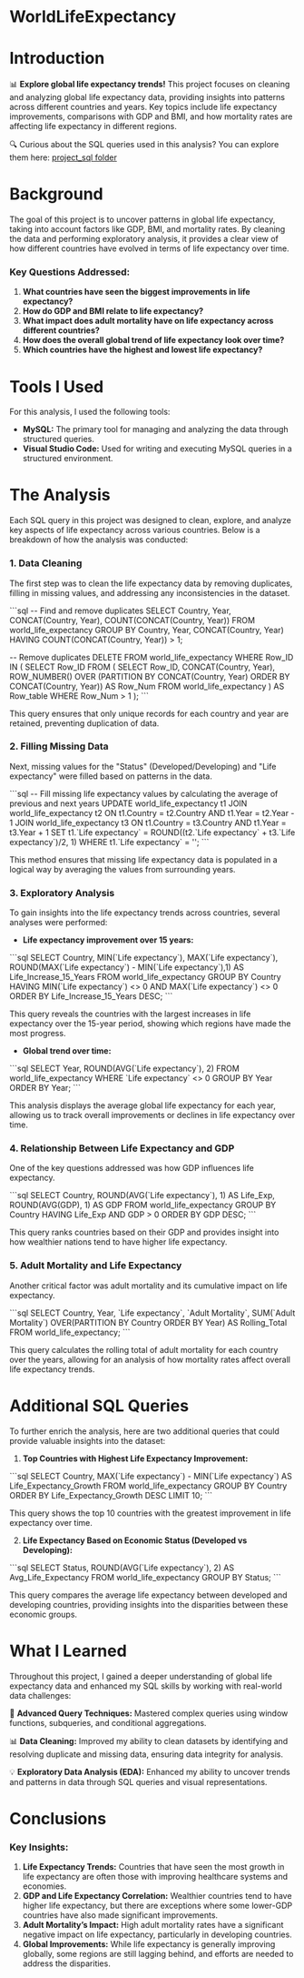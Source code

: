 # WorldLifeExpectancy

# Introduction
📊 **Explore global life expectancy trends!** This project focuses on cleaning and analyzing global life expectancy data, providing insights into patterns across different countries and years. Key topics include life expectancy improvements, comparisons with GDP and BMI, and how mortality rates are affecting life expectancy in different regions.

🔍 Curious about the SQL queries used in this analysis? You can explore them here: [project_sql folder](/project_sql/)

# Background
The goal of this project is to uncover patterns in global life expectancy, taking into account factors like GDP, BMI, and mortality rates. By cleaning the data and performing exploratory analysis, it provides a clear view of how different countries have evolved in terms of life expectancy over time.

### Key Questions Addressed:
1. **What countries have seen the biggest improvements in life expectancy?**
2. **How do GDP and BMI relate to life expectancy?**
3. **What impact does adult mortality have on life expectancy across different countries?**
4. **How does the overall global trend of life expectancy look over time?**
5. **Which countries have the highest and lowest life expectancy?**

# Tools I Used
For this analysis, I used the following tools:
- **MySQL:** The primary tool for managing and analyzing the data through structured queries.
- **Visual Studio Code:** Used for writing and executing MySQL queries in a structured environment.

# The Analysis
Each SQL query in this project was designed to clean, explore, and analyze key aspects of life expectancy across various countries. Below is a breakdown of how the analysis was conducted:

### 1. Data Cleaning
The first step was to clean the life expectancy data by removing duplicates, filling in missing values, and addressing any inconsistencies in the dataset.

\`\`\`sql
-- Find and remove duplicates
SELECT Country, Year, CONCAT(Country, Year), COUNT(CONCAT(Country, Year))
FROM world_life_expectancy
GROUP BY Country, Year, CONCAT(Country, Year)
HAVING COUNT(CONCAT(Country, Year)) > 1;

-- Remove duplicates
DELETE FROM world_life_expectancy
WHERE Row_ID IN (
    SELECT Row_ID
    FROM (
        SELECT Row_ID, 
        CONCAT(Country, Year),
        ROW_NUMBER() OVER (PARTITION BY CONCAT(Country, Year) ORDER BY CONCAT(Country, Year)) AS Row_Num
        FROM world_life_expectancy
    ) AS Row_table
    WHERE Row_Num > 1
);
\`\`\`

This query ensures that only unique records for each country and year are retained, preventing duplication of data.

### 2. Filling Missing Data
Next, missing values for the "Status" (Developed/Developing) and "Life expectancy" were filled based on patterns in the data.

\`\`\`sql
-- Fill missing life expectancy values by calculating the average of previous and next years
UPDATE world_life_expectancy t1
JOIN world_life_expectancy t2
    ON t1.Country = t2.Country
    AND t1.Year = t2.Year - 1
JOIN world_life_expectancy t3
    ON t1.Country = t3.Country
    AND t1.Year = t3.Year + 1
SET t1.\`Life expectancy\` = ROUND((t2.\`Life expectancy\` + t3.\`Life expectancy\`)/2, 1)
WHERE t1.\`Life expectancy\` = '';
\`\`\`

This method ensures that missing life expectancy data is populated in a logical way by averaging the values from surrounding years.

### 3. Exploratory Analysis
To gain insights into the life expectancy trends across countries, several analyses were performed:

- **Life expectancy improvement over 15 years:**

\`\`\`sql
SELECT Country, MIN(\`Life expectancy\`), MAX(\`Life expectancy\`),
    ROUND(MAX(\`Life expectancy\`) - MIN(\`Life expectancy\`),1) AS Life_Increase_15_Years
FROM world_life_expectancy
GROUP BY Country
HAVING MIN(\`Life expectancy\`) <> 0
AND MAX(\`Life expectancy\`) <> 0
ORDER BY Life_Increase_15_Years DESC;
\`\`\`

This query reveals the countries with the largest increases in life expectancy over the 15-year period, showing which regions have made the most progress.

- **Global trend over time:**

\`\`\`sql
SELECT Year, ROUND(AVG(\`Life expectancy\`), 2)
FROM world_life_expectancy
WHERE \`Life expectancy\` <> 0
GROUP BY Year
ORDER BY Year;
\`\`\`

This analysis displays the average global life expectancy for each year, allowing us to track overall improvements or declines in life expectancy over time.

### 4. Relationship Between Life Expectancy and GDP
One of the key questions addressed was how GDP influences life expectancy.

\`\`\`sql
SELECT Country, 
    ROUND(AVG(\`Life expectancy\`), 1) AS Life_Exp, 
    ROUND(AVG(GDP), 1) AS GDP
FROM world_life_expectancy
GROUP BY Country
HAVING Life_Exp AND GDP > 0
ORDER BY GDP DESC;
\`\`\`

This query ranks countries based on their GDP and provides insight into how wealthier nations tend to have higher life expectancy.

### 5. Adult Mortality and Life Expectancy
Another critical factor was adult mortality and its cumulative impact on life expectancy.

\`\`\`sql
SELECT Country, Year, \`Life expectancy\`, \`Adult Mortality\`,
    SUM(\`Adult Mortality\`) OVER(PARTITION BY Country ORDER BY Year) AS Rolling_Total
FROM world_life_expectancy;
\`\`\`

This query calculates the rolling total of adult mortality for each country over the years, allowing for an analysis of how mortality rates affect overall life expectancy trends.

# Additional SQL Queries
To further enrich the analysis, here are two additional queries that could provide valuable insights into the dataset:

1. **Top Countries with Highest Life Expectancy Improvement:**

\`\`\`sql
SELECT Country, 
    MAX(\`Life expectancy\`) - MIN(\`Life expectancy\`) AS Life_Expectancy_Growth
FROM world_life_expectancy
GROUP BY Country
ORDER BY Life_Expectancy_Growth DESC
LIMIT 10;
\`\`\`

This query shows the top 10 countries with the greatest improvement in life expectancy over time.

2. **Life Expectancy Based on Economic Status (Developed vs Developing):**

\`\`\`sql
SELECT Status, 
    ROUND(AVG(\`Life expectancy\`), 2) AS Avg_Life_Expectancy
FROM world_life_expectancy
GROUP BY Status;
\`\`\`

This query compares the average life expectancy between developed and developing countries, providing insights into the disparities between these economic groups.

# What I Learned
Throughout this project, I gained a deeper understanding of global life expectancy data and enhanced my SQL skills by working with real-world data challenges:

🧩 **Advanced Query Techniques:** Mastered complex queries using window functions, subqueries, and conditional aggregations.

📊 **Data Cleaning:** Improved my ability to clean datasets by identifying and resolving duplicate and missing data, ensuring data integrity for analysis.

💡 **Exploratory Data Analysis (EDA):** Enhanced my ability to uncover trends and patterns in data through SQL queries and visual representations.

# Conclusions

### Key Insights:
1. **Life Expectancy Trends:** Countries that have seen the most growth in life expectancy are often those with improving healthcare systems and economies.
2. **GDP and Life Expectancy Correlation:** Wealthier countries tend to have higher life expectancy, but there are exceptions where some lower-GDP countries have also made significant improvements.
3. **Adult Mortality’s Impact:** High adult mortality rates have a significant negative impact on life expectancy, particularly in developing countries.
4. **Global Improvements:** While life expectancy is generally improving globally, some regions are still lagging behind, and efforts are needed to address the disparities.
